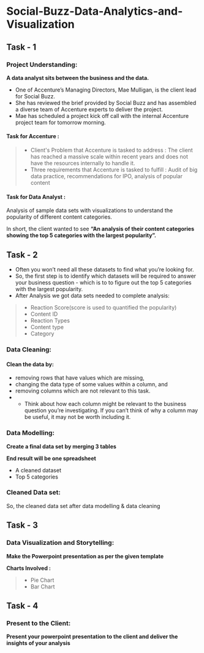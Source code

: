 # Social-Buzz-Data-Analytics-and-Visualization



## Task - 1
### Project Understanding:
**A data analyst sits between the business and the data.**

 - One of Accenture’s Managing Directors, Mae Mulligan, is the client lead for Social Buzz.
 - She has reviewed the brief provided by Social Buzz and has assembled a diverse team of Accenture experts to deliver the project.
 - Mae has scheduled a project kick off call with the internal Accenture project team for tomorrow morning.
 
#### Task for Accenture : 

 >- Client's Problem that Accenture is tasked to address : The client has reached a massive scale within recent years and does not have the resources internally to handle it.
 >- Three requirements that Accenture is tasked to fulfill : Audit of big data practice, recommendations for IPO, analysis of popular content
 
 #### Task for Data Analyst :
Analysis of sample data sets with visualizations to understand the popularity of different content categories.

In short, the client wanted to see **“An analysis of their content categories showing the top 5 categories with the largest popularity”.** 

## Task - 2
 - Often you won’t need all these datasets to find what you’re looking for.
 - So, the first step is to identify which datasets will be required to answer your business question - which is to to figure out the top 5 categories with the largest popularity.
 - After Analysis we got data sets needed to complete analysis:
 >- Reaction Score(score is used to quantified the popularity)
 >- Content ID
 >- Reaction Types
 >- Content type
 >- Category
 
### Data Cleaning:
#### Clean the data by:
 - removing rows that have values which are missing,
 - changing the data type of some values within a column, and
 - removing columns which are not relevant to this task.
 - - Think about how each column might be relevant to the business question you’re investigating. If you can’t think of why a column may be useful, it may not be worth including it.



### Data Modelling:

**Create a final data set by merging 3 tables**

**End result will be one spreadsheet**
 - A cleaned dataset
 - Top 5 categories
 
 ### Cleaned Data set:
 So, the cleaned data set after data modelling & data cleaning
 
 ## Task - 3
 ### Data Visualization and Storytelling:
 **Make the Powerpoint presentation as per the given template**
 
 **Charts Involved :**
  >- Pie Chart
  >- Bar Chart
  

 ## Task - 4
 ### Present to the Client:
 **Present your powerpoint presentation to the client and deliver the insights of your analysis** 
 
